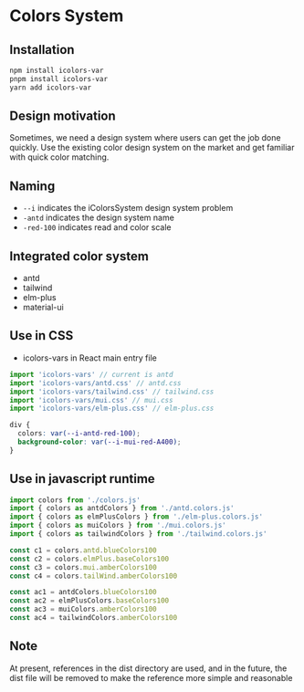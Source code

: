 # Colors System

## Installation

```sh
npm install icolors-var
pnpm install icolors-var
yarn add icolors-var
```

## Design motivation

Sometimes, we need a design system where users can get the job done quickly. Use the existing color design system on the market and get familiar with quick color matching.

## Naming

- `--i` indicates the iColorsSystem design system problem
- `-antd` indicates the design system name
- `-red-100` indicates read and color scale

## Integrated color system

- antd
- tailwind
- elm-plus
- material-ui

## Use in CSS

- icolors-vars in React main entry file

```jsx
import 'icolors-vars' // current is antd
import 'icolors-vars/antd.css' // antd.css
import 'icolors-vars/tailwind.css' // tailwind.css
import 'icolors-vars/mui.css' // mui.css
import 'icolors-vars/elm-plus.css' // elm-plus.css
```

```css
div {
  colors: var(--i-antd-red-100);
  background-color: var(--i-mui-red-A400);
}
```

## Use in javascript runtime

```ts
import colors from './colors.js'
import { colors as antdColors } from './antd.colors.js'
import { colors as elmPlusColors } from './elm-plus.colors.js'
import { colors as muiColors } from './mui.colors.js'
import { colors as tailwindColors } from './tailwind.colors.js'

const c1 = colors.antd.blueColors100
const c2 = colors.elmPlus.baseColors100
const c3 = colors.mui.amberColors100
const c4 = colors.tailWind.amberColors100

const ac1 = antdColors.blueColors100
const ac2 = elmPlusColors.baseColors100
const ac3 = muiColors.amberColors100
const ac4 = tailwindColors.amberColors100
```

## Note

At present, references in the dist directory are used, and in the future, the dist file will be removed to make the reference more simple and reasonable
